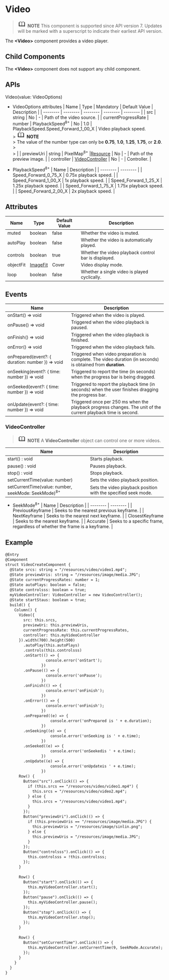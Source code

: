 # Video


> ![icon-note.gif](public_sys-resources/icon-note.gif) **NOTE**
> This component is supported since API version 7. Updates will be marked with a superscript to indicate their earliest API version.


The **&lt;Video&gt;** component provides a video player.


## Child Components

The **&lt;Video&gt;** component does not support any child component.


## APIs

Video(value: VideoOptions)

- VideoOptions attributes
    | Name | Type | Mandatory | Default Value | Description |
  | -------- | -------- | -------- | -------- | -------- |
  | src | string | No | - | Path of the video source. |
  | currentProgressRate | number \| PlaybackSpeed<sup>8+</sup> | No | 1.0 \| PlaybackSpeed.Speed_Forward_1_00_X | Video playback speed.<br/>> ![icon-note.gif](public_sys-resources/icon-note.gif) **NOTE**<br/>> The value of the number type can only be **0.75**, **1.0**, **1.25**, **1.75**, or **2.0**.<br/>> <br/>>  |
  | previewUri | string \| PixelMap<sup>8+</sup> \|[Resource](../../ui/ts-types.md#resourcetype) | No | - | Path of the preview image. |
  | controller | [VideoController](#videocontroller) | No | - | Controller. |


- PlaybackSpeed<sup>8+</sup>
    | Name | Description |
  | -------- | -------- |
  | Speed_Forward_0_75_X | 0.75x playback speed. |
  | Speed_Forward_1_00_X | 1x playback speed. |
  | Speed_Forward_1_25_X | 1.25x playback speed. |
  | Speed_Forward_1_75_X | 1.75x playback speed. |
  | Speed_Forward_2_00_X | 2x playback speed. |


## Attributes

| Name | Type | Default Value | Description |
| -------- | -------- | -------- | -------- |
| muted | boolean | false | Whether the video is muted. |
| autoPlay | boolean | false | Whether the video is automatically played. |
| controls | boolean | true | Whether the video playback control bar is displayed. |
| objectFit | [ImageFit](ts-basic-components-image.md) | Cover | Video display mode. |
| loop | boolean | false | Whether a single video is played cyclically. |


## Events

| Name | Description |
| -------- | -------- |
| onStart() =&gt; void | Triggered when the video is played. |
| onPause() =&gt; void | Triggered when the video playback is paused. |
| onFinish() =&gt; void | Triggered when the video playback is finished. |
| onError() =&gt; void | Triggered when the video playback fails. |
| onPrepared(event?: { duration: number }) =&gt; void | Triggered when video preparation is complete. The video duration (in seconds) is obtained from **duration**. |
| onSeeking(event?: { time: number }) =&gt; void | Triggered to report the time (in seconds) when the progress bar is being dragged. |
| onSeeked(event?: { time: number }) =&gt; void | Triggered to report the playback time (in seconds) when the user finishes dragging the progress bar. |
| onUpdate(event?: { time: number }) =&gt; void | Triggered once per 250 ms when the playback progress changes. The unit of the current playback time is second. |


### VideoController

> ![icon-note.gif](public_sys-resources/icon-note.gif) **NOTE**
> A **VideoController** object can control one or more videos.

| Name | Description |
| -------- | -------- |
| start() : void | Starts playback. |
| pause() : void | Pauses playback. |
| stop() : void | Stops playback. |
| setCurrentTime(value: number) | Sets the video playback position. |
| setCurrentTime(value: number, seekMode: SeekMode)<sup>8+</sup> | Sets the video playback position with the specified seek mode. |

- SeekMode<sup>8+</sup>
    | Name | Description |
  | -------- | -------- |
  | PreviousKeyframe | Seeks to the nearest previous keyframe. |
  | NextKeyframe | Seeks to the nearest next keyframe. |
  | ClosestKeyframe | Seeks to the nearest keyframe. |
  | Accurate | Seeks to a specific frame, regardless of whether the frame is a keyframe. |


## Example


```
@Entry
@Component
struct VideoCreateComponent {
  @State srcs: string = "/resources/video/video1.mp4";
  @State previewUris: string = "/resources/image/media.JPG";
  @State currentProgressRates: number = 1;
  @State autoPlays: boolean = false;
  @State controlsss: boolean = true;
  myVideoController: VideoController = new VideoController();
  @State startStaus: boolean = true;
  build() {
    Column() {
      Video({
        src: this.srcs,
        previewUri: this.previewUris, 
        currentProgressRate: this.currentProgressRates,
        controller: this.myVideoController
      }).width(700).height(500)
        .autoPlay(this.autoPlays)
        .controls(this.controlsss)
        .onStart(() => {
                  console.error('onStart');
                })
        .onPause(() => {
                  console.error('onPause');
                })
        .onFinish(() => {
                  console.error('onFinish');
                })
        .onError(() => {
                  console.error('onFinish');
                })
        .onPrepared((e) => {
                    console.error('onPrepared is ' + e.duration);
                })
        .onSeeking((e) => {
                    console.error('onSeeking is ' + e.time);
                })
        .onSeeked((e) => {
                    console.error('onSeekedis ' + e.time);
                })
        .onUpdate((e) => {
                    console.error('onUpdateis ' + e.time);
                })
      Row() {
        Button("src").onClick(() => {
          if (this.srcs == "/resources/video/video1.mp4") {
            this.srcs = "/resources/video/video2.mp4";
          } else {
            this.srcs = "/resources/video/video1.mp4";
          }
        });
        Button("previewUri").onClick(() => {
          if (this.previewUris == "/resources/image/media.JPG") {
            this.previewUris = "/resources/image/sinlin.png";
          } else {
            this.previewUris = "/resources/image/media.JPG";
          }
        });
        Button("controlsss").onClick(() => {
          this.controlsss = !this.controlsss;
        });
      }

      Row() {
        Button("start").onClick(() => {
          this.myVideoController.start();
        });
        Button("pause").onClick(() => {
          this.myVideoController.pause();
        });
        Button("stop").onClick(() => {
          this.myVideoController.stop();
        });
      }

      Row() {
        Button("setCurrentTime").onClick(() => {
          this.myVideoController.setCurrentTime(9, SeekMode.Accurate);
        });
      }
    }
  }
}
```
